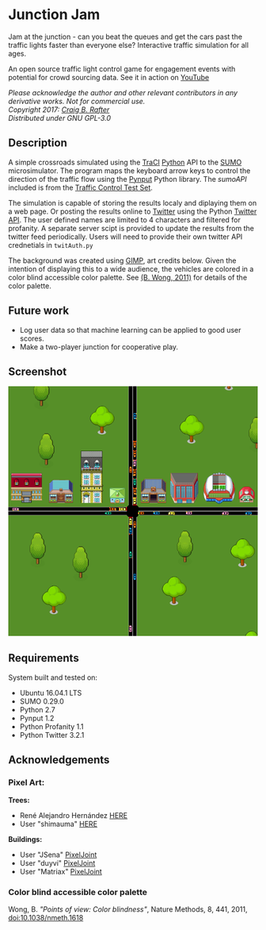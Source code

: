 # Junction Jam
Jam at the junction - can you beat the queues and get the cars past the traffic lights faster than everyone else? Interactive traffic simulation for all ages.

An open source traffic light control game for engagement events with potential for crowd sourcing data. See it in action on [YouTube](https://youtu.be/o_phwO31nIk)

*Please acknowledge the author and other relevant contributors in any derivative works. Not for commercial use.*   
*Copyright 2017: [Craig B. Rafter](https://github.com/cbrafter)*   
*Distributed under GNU GPL-3.0*   

## Description
A simple crossroads simulated using the [TraCI](http://sumo.dlr.de/wiki/TraCI) [Python](https://www.python.org/) API to the [SUMO](http://www.sumo.dlr.de/) microsimulator. The program maps the keyboard arrow keys to control the direction of the traffic flow using the [Pynput](https://pypi.python.org/pypi/pynput) Python library. The *sumoAPI* included is from the [Traffic Control Test Set](http://tctester.sourceforge.net/).

The simulation is capable of storing the results localy and diplaying them on a web page. Or posting the results online to [Twitter](https://twitter.com/) using the Python [Twitter API](https://github.com/bear/python-twitter). The user defined names are limited to 4 characters and filtered for profanity. A separate server scipt is provided to update the results from the twitter feed periodically. Users will need to provide their own twitter API crednetials in `twitAuth.py`

The background was created using [GIMP](https://www.gimp.org/), art credits below. Given the intention of displaying this to a wide audience, the vehicles are colored in a color blind accessible color palette. See [(B. Wong, 2011)](http://www.nature.com/nmeth/journal/v8/n6/full/nmeth.1618.html) for details of the color palette.

## Future work
- Log user data so that machine learning can be applied to good user scores.
- Make a two-player junction for cooperative play.

## Screenshot
![alt text](./images/screenshot_CTLL.png "A screenschot of CrowdTLL in action.")

## Requirements
System built and tested on:
- Ubuntu 16.04.1 LTS
- SUMO 0.29.0
- Python 2.7
- Pynput 1.2
- Python Profanity 1.1
- Python Twitter 3.2.1

## Acknowledgements
### Pixel Art:
**Trees:**
- René Alejandro Hernández [HERE](https://design.tutsplus.com/tutorials/how-to-create-an-isometric-pixel-art-tree-in-adobe-photoshop--cms-23606)
- User "shimauma" [HERE](https://forum.unity3d.com/threads/pixel-art-how-to-keep-original-sprite-size-in-game.241281/)

**Buildings:**
- User "JSena" [PixelJoint](http://pixeljoint.com/pixelart/44722.htm)
- User "duyvi" [PixelJoint](http://pixeljoint.com/p/9540.htm)
- User "Matriax" [PixelJoint](http://pixeljoint.com/p/644.htm)

### Color blind accessible color palette
Wong, B. *"Points of view: Color blindness"*, Nature Methods, 8, 441, 2011, [doi:10.1038/nmeth.1618](http://www.nature.com/nmeth/journal/v8/n6/full/nmeth.1618.html) 
